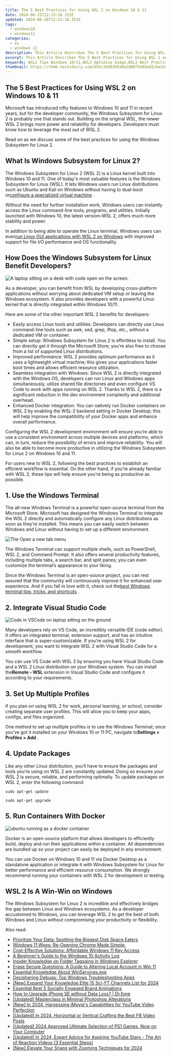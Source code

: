 ```yaml
---
title: The 5 Best Practices for Using WSL 2 on Windows 10 & 11
date: 2024-06-25T12:13:18.153Z
updated: 2024-06-26T12:13:18.153Z
tags:
  - windows10
  - windows11
categories:
  - os
  - windows 11
description: This Article Describes The 5 Best Practices for Using WSL 2 on Windows 10 & 11
excerpt: This Article Describes The 5 Best Practices for Using WSL 2 on Windows 10 & 11
keywords: WSL2 Tips Windows 10/11,WSL2 Optimize Usage,WSL2 Best Practices,Efficient WSL2 Windows,Advanced WSL2 Techniques,Streamline WSL2 Use,Protocols for WSL2
thumbnail: https://thmb.techidaily.com/b55c24263d5a9a2d0075e95ed2cba33cc134d0a45b0aad772e33e1d818e77a97.jpg
---
```


## The 5 Best Practices for Using WSL 2 on Windows 10 & 11

 Microsoft has introduced nifty features to Windows 10 and 11 in recent years, but for the developer community, the Windows Subsystem for Linux 2 is probably one that stands out. Building on the original WSL, the newer WSL 2 brings more power and reliability for developers. Developers must know how to leverage the most out of WSL 2.

 Read on as we discuss some of the best practices for using the Windows Subsystem for Linux 2.

## What Is Windows Subsystem for Linux 2?

 The Windows Subsystem for Linux 2 (WSL 2) is a Linux kernel built into Windows 10 and 11\. One of today's most valuable features is the Windows Subsystem for Linux (WSL). It lets Windows users run Linux distributions such as Ubuntu and Kali on Windows without having to dual-boot or[configure a specialized virtual machine](https://www.makeuseof.com/linux-virtual-machine-or-wsl/) .

 Without the need for further installation work, Windows users can instantly access the Linux command-line tools, programs, and utilities. Initially launched with Windows 10, the latest version–WSL 2, offers much more stability and power.

 In addition to being able to operate the Linux terminal, Windows users can even[run Linux GUI applications with WSL 2 on Windows](https://www.makeuseof.com/how-to-run-linux-gui-apps-with-wsl2/) with improved support for file I/O performance and OS functionality.

## How Does the Windows Subsystem for Linux Benefit Developers?

![A laptop sitting on a desk with code open on the screen.](https://static1.makeuseofimages.com/wordpress/wp-content/uploads/2023/03/laptop-with-code-on-the-screen.jpg)

 As a developer, you can benefit from WSL by developing cross-platform applications without worrying about dedicated VM setup or leaving the Windows ecosystem. It also provides developers with a powerful Linux kernel that is directly integrated within Windows 10/11.

Here are some of the other important WSL 2 benefits for developers:

* Easily access Linux tools and utilities: Developers can directly use Linux command-line tools such as awk, sed, grep, iftop, etc., without a dedicated VM or container.
* Simple setup: Windows Subsystem for Linux 2 is effortless to install. You can directly get it through the Microsoft Store; you’re also free to choose from a list of supported Linux distributions.
* Improved performance: WSL 2 provides optimum performance as it uses a lightweight virtual machine; this gives your applications faster boot times and allows efficient resource utilization.
* Seamless integration with Windows: Since WSL 2 is directly integrated with the Windows OS, developers can run Linux and Windows apps simultaneously, utilize shared file directories and even configure VS Code to work with apps running on WSL 2\. Thanks to WSL 2, there is a significant reduction in the dev environment complexity and additional overhead.
* Enhanced Docker integration: You can natively run Docker containers on WSL 2 by enabling the WSL-2 backend setting in Docker Desktop; this will help improve the compatibility of your Docker apps and enhance overall performance.

 Configuring the WSL 2 development environment will ensure you’re able to use a consistent environment across multiple devices and platforms, which can, in turn, reduce the possibility of errors and improve reliability. You will also be able to become more productive in utilizing the Windows Subsystem for Linux 2 on Windows 10 and 11.

 For users new to WSL 2, following the best practices to establish an efficient workflow is essential. On the other hand, if you’re already familiar with WSL 2, these tips will help ensure you’re being as productive as possible.

## 1\. Use the Windows Terminal

 The all-new Windows Terminal is a powerful open-source terminal from the Microsoft Store. Microsoft has designed the Windows Terminal to integrate the WSL 2 directly and automatically configure any Linux distributions as soon as they’re installed. This means you can easily switch between Windows and Linux without having to set up a different environment.

![The Open a new tab menu](https://static1.makeuseofimages.com/wordpress/wp-content/uploads/2023/02/command-shell-options-in-windows-terminal.jpg)

 The Windows Terminal can support multiple shells, such as PowerShell, WSL 2, and Command Prompt. It also offers several productivity features, including multiple tabs, a search bar, and split panes; you can even customize the terminal’s appearance to your liking.

 Since the Windows Terminal is an open-source project, you can rest assured that the community will continuously improve it for enhanced user experience. And if you fall in love with it, check out the[best Windows terminal tips, tricks, and shortcuts](https://www.makeuseof.com/windows-terminal-tips-tricks-shortcuts/) .

## 2\. Integrate Visual Studio Code

![Code in VSCode on laptop sitting on the ground](https://static1.makeuseofimages.com/wordpress/wp-content/uploads/2022/10/Code-on-Laptop.jpg)

 Many developers rely on VS Code, an incredibly versatile IDE (code editor). It offers an integrated terminal, extension support, and has an intuitive interface that is super–customizable. If you’re using WSL 2 for development, you want to integrate WSL 2 with Visual Studio Code for a smooth workflow.

 You can use VS Code with WSL 2 by ensuring you have Visual Studio Code and a WSL 2 Linux distribution on your Windows system. You can install the**Remote - WSL** extension in Visual Studio Code and configure it according to your requirements.

## 3\. Set Up Multiple Profiles

 If you plan on using WSL 2 for work, personal learning, or school, consider creating separate user profiles. This will allow you to keep your apps, configs, and files organized.

 One method to set up multiple profiles is to use the Windows Terminal; once you’ve got it installed on your Windows 10 or 11 PC, navigate to**Settings > Profiles > Add** .

## 4\. Update Packages

 Like any other Linux distribution, you’ll have to ensure the packages and tools you’re using on WSL 2 are constantly updated. Doing so ensures your WSL 2 is secure, reliable, and performing optimally. To update packages on WSL 2, enter the following command:

`sudo apt-get update`

`sudo apt-get upgrade`

## 5\. Run Containers With Docker

![ubuntu running as a docker container](https://static1.makeuseofimages.com/wordpress/wp-content/uploads/2022/11/running-_ubunut_in_docker.jpg)

 Docker is an open-source platform that allows developers to efficiently build, deploy and run their applications within a container. All dependencies are bundled up so your project can easily be deployed in any environment.

 You can use Docker on Windows 10 and 11 via Docker Desktop as a standalone application or integrate it with Windows Subsystem for Linux for better performance and efficient resource consumption. We strongly recommend running your containers with WSL 2 for development or testing.

## WSL 2 Is A Win-Win on Windows

 The Windows Subsystem for Linux 2 is incredible and effectively bridges the gap between Linux and Windows ecosystems. As a developer accustomed to Windows, you can leverage WSL 2 to get the best of both Windows and Linux without compromising your productivity or flexibility.

<ins class="adsbygoogle"
     style="display:block"
     data-ad-format="autorelaxed"
     data-ad-client="ca-pub-7571918770474297"
     data-ad-slot="1223367746"></ins>



<ins class="adsbygoogle"
     style="display:block"
     data-ad-client="ca-pub-7571918770474297"
     data-ad-slot="8358498916"
     data-ad-format="auto"
     data-full-width-responsive="true"></ins>

<span class="atpl-alsoreadstyle">Also read:</span>
<div><ul>
<li><a href="https://windows11.techidaily.com/prioritize-your-data-spotting-the-biggest-disk-space-eaters/"><u>Prioritize Your Data: Spotting the Biggest Disk Space Eaters</u></a></li>
<li><a href="https://windows11.techidaily.com/1719293285605-windows-11-woes-re-opening-chrome-made-simple/"><u>Windows 11 Woes: Re-Opening Chrome Made Simple.</u></a></li>
<li><a href="https://windows11.techidaily.com/cost-effective-solutions-affordable-windows-11-key-access/"><u>Cost-Effective Solutions: Affordable Windows 11 Key Access</u></a></li>
<li><a href="https://windows11.techidaily.com/a-beginners-guide-to-the-windows-10-activity-log/"><u>A Beginner's Guide to the Windows 10 Activity Log</u></a></li>
<li><a href="https://windows11.techidaily.com/insider-knowledge-on-folder-tagsging-in-windows-explorer/"><u>Insider Knowledge on Folder Tagsging in Windows Explorer</u></a></li>
<li><a href="https://windows11.techidaily.com/erase-secure-questions-a-guide-to-altering-local-account-in-win-11/"><u>Erase Secure Questions: A Guide to Altering Local Account in Win 11</u></a></li>
<li><a href="https://windows11.techidaily.com/essential-knowledge-about-winservicesexe/"><u>Essential Knowledge About WinServices.exe</u></a></li>
<li><a href="https://windows11.techidaily.com/deciphering-debugs-top-windows-troubleshooting-apps/"><u>Deciphering Debugs: Top Windows Troubleshooting Apps</u></a></li>
<li><a href="https://youtube-data.techidaily.com/xpand-your-knowledge-elite-15-sci-yt-channels-list-for-2024/"><u>[New] Expand Your Knowledge  Elite 15 Sci-YT Channels List for 2024</u></a></li>
<li><a href="https://tiktok-clips.techidaily.com/essential-best-5-socially-engaged-brand-animations/"><u>Essential Best 5 Socially Engaged Brand Animations</u></a></li>
<li><a href="https://review-topics.techidaily.com/how-to-upgrade-iphone-se-without-data-loss-drfone-by-drfone-ios-system-repair-ios-system-repair/"><u>How to Upgrade iPhone SE without Data Loss? | Dr.fone</u></a></li>
<li><a href="https://extra-guidance.techidaily.com/updated-masterclass-in-minimal-photoshop-alterations/"><u>[Updated] Masterclass in Minimal Photoshop Alterations</u></a></li>
<li><a href="https://eaxpv-info.techidaily.com/new-in-2024-harnessing-imovies-capabilities-for-youtube-video-perfection/"><u>[New] In 2024, Harnessing iMovie's Capabilities for YouTube Video Perfection</u></a></li>
<li><a href="https://facebook-video-recording.techidaily.com/updated-in-2024-horizontal-or-vertical-crafting-the-best-fb-video-posts/"><u>[Updated] In 2024, Horizontal or Vertical  Crafting the Best FB Video Posts</u></a></li>
<li><a href="https://screen-activity-recording.techidaily.com/updated-2024-approved-ultimate-selection-of-ps1-games-now-on-your-computer/"><u>[Updated] 2024 Approved  Ultimate Selection of PS1 Games, Now on Your Computer</u></a></li>
<li><a href="https://youtube-webster.techidaily.com/ed-in-2024-expert-advice-for-aspiring-youtube-stars-the-art-of-reaction-videos-3-essential-steps/"><u>[Updated] In 2024, Expert Advice for Aspiring YouTube Stars - The Art of Reaction Videos (3 Essential Steps)</u></a></li>
<li><a href="https://fox-access.techidaily.com/new-elevate-your-snaps-with-zooming-techniques-for-2024/"><u>[New] Elevate Your Snaps with Zooming Techniques for 2024</u></a></li>
</ul></div>
